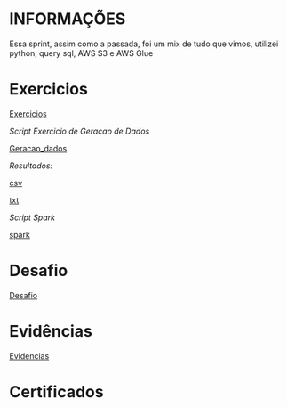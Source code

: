 # INFORMAÇÕES
Essa sprint, assim como a passada, foi um mix de tudo que vimos, utilizei python, query sql, AWS S3 e AWS Glue

# Exercicios
[Exercicios](./Exercícios/)

*Script Exercicio de Geracao de Dados*

[Geracao_dados](./Exercícios/exercicio_geracao_massa_dados.py)

*Resultados:*

[csv](./Exercícios/animais.csv)

[txt](./Exercícios/nomes_aleatorios.txt)

*Script Spark*

[spark](./Exercícios/script_spark.py)

# Desafio
[Desafio](./Desafio/)

# Evidências

[Evidencias](./Evidências/)

# Certificados

